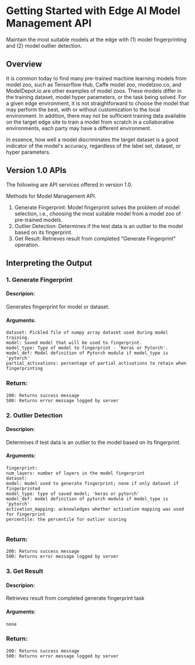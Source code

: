 # Getting Started with Edge AI Model Management API 

Maintain the most suitable models at the edge with (1) model fingerprinting and (2) model outlier detection.

## Overview

It is common today to find many pre-trained machine learning models from model zoo, such as Tensorflow Hub, Caffe model zoo, modelzoo.co, 
and ModelDepot.io are other examples of model zoos. These models differ in the training dataset, model hyper parameters, or the task being solved. 
For a given edge environment, it is not straightforward to choose the model that may perform the best, with or without 
customization to the local environment. In addition, there may not be sufficient training data available on the target edge site to train a 
model from scratch in a collaborative environments, each party may have a different environment.

In essence, how well a model discriminates the target dataset is a good indicator of the model's accuracy, regardless of the label set, dataset, 
or hyper parameters.


## Version 1.0 APIs

The following are API services offered in version 1.0.

Methods for Model Management API.
1. Generate Fingerprint: Model fingerprint solves the problem of model selection, i.e., choosing the most suitable model from a model zoo of pre-trained models.
2. Outlier Detection: Determines if the test data is an outlier to the model based on its fingerprint.
3. Get Result: Retrieves result from completed "Generate Fingerprint" operation.

## Interpreting the Output

### 1. Generate Fingerprint
#### Descripion:
Generates fingerprint for model or dataset.
#### Arguments:
```
dataset: Pickled file of numpy array dataset used during model training.
model: Saved model that will be used to fingerprint.
model_type: Type of model to fingerprint - 'Keras or Pytorch'.
model_def: Model definition of Pytorch module if model_type is 'pytorch'
partial_activations: percentage of partial activations to retain when fingerprinting

```
### Return:
```
200: Returns success message
500: Returns error message logged by server
```

### 2. Outlier Detection 
#### Descripion:
Determines if test data is an outlier to the model based on its fingerprint.
#### Arguments:
```
fingerprint:
num_layers: number of layers in the model fingerprint
dataset:
model: model used to generate fingerprint; none if only dataset if fingerprinted
model_type: type of saved model; 'keras or pytorch'
model_def: model definition of pytorch module if model_type is 'pytorch'
activation_mapping: acknowledges whether activation mapping was used for fingerprint
percentile: the percentile for outlier scoring


```
### Return:
```
200: Returns success message
500: Returns error message logged by server
```
### 3. Get Result 
#### Descripion:
Retrieves result from completed generate fingerprint task
#### Arguments:
```
none
```
### Return:
```
200: Returns success message
500: Returns error message logged by server
```



    

